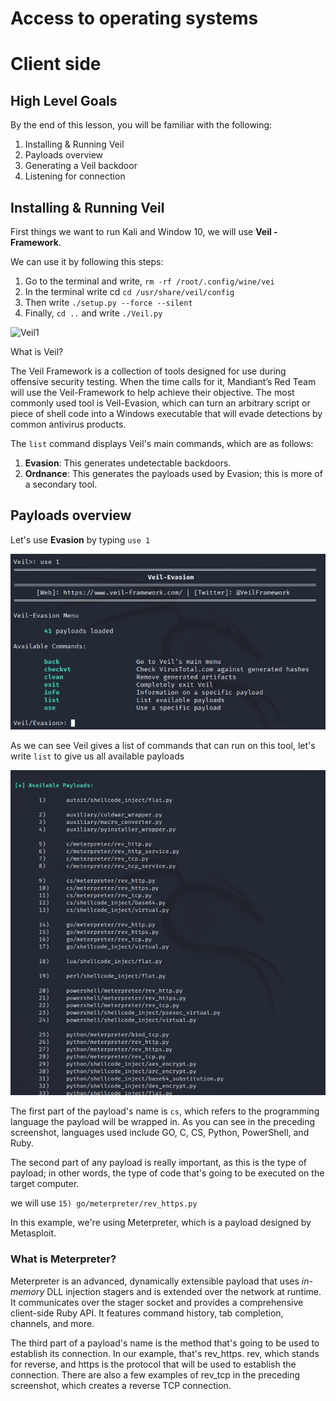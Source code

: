 # Access to operating systems

# Client side

## High Level Goals

By the end of this lesson, you will be familiar with the following:
1. Installing & Running Veil
2. Payloads overview
3. Generating a Veil backdoor
4. Listening for connection 

## Installing & Running Veil

First things we want to run Kali and Window 10,  we will use **Veil - Framework**.

We can use it by following this steps:

1. Go to the terminal and write, `rm -rf /root/.config/wine/vei` 
2. In the terminal write cd `cd /usr/share/veil/config`
3. Then write `./setup.py --force --silent`
4. Finally, `cd ..` and write `./Veil.py`

![Veil1](/img/Veil.png)


What is Veil?

The Veil Framework is a collection of tools designed for use during offensive security testing. When the time calls for it, Mandiant’s Red Team will use the Veil-Framework to help achieve their objective.  The most commonly used tool is Veil-Evasion, which can turn an arbitrary script or piece of shell code into a Windows executable that will evade detections by common antivirus products.

The `list` command displays Veil's main commands, which are as follows:

1. **Evasion**: This generates undetectable backdoors.
2. **Ordnance**: This generates the payloads used by Evasion; this is more of a
secondary tool.

## Payloads overview

Let's use **Evasion** by typing `use 1` 

![Veil2](/img/Veil2.png)

As we can see Veil gives a list of commands that can run on this tool, let's write `list` to give us all available payloads 

![Veil3](/img/Veil3.png)

The first part of the payload's name is `cs`, which refers to the programming
language the payload will be wrapped in. As you can see in the preceding
screenshot, languages used include GO, C, CS, Python, PowerShell, and Ruby.

The second part of any payload is really important, as this is the type of payload;
in other words, the type of code that's going to be executed on the target
computer.

we will use `15) go/meterpreter/rev_https.py` 

In this example, we're using Meterpreter, which is a payload designed by Metasploit.

### What is Meterpreter?
Meterpreter is an advanced, dynamically extensible payload that uses _in-memory_ DLL injection stagers and is extended over the network at runtime. It communicates over the stager socket and provides a comprehensive client-side Ruby API. It features command history, tab completion, channels, and more.

The third part of a payload's name is the method that's going to be used to
establish its connection. In our example, that's rev_https. rev, which stands for
reverse, and https is the protocol that will be used to establish the connection.
There are also a few examples of rev_tcp in the preceding screenshot, which
creates a reverse TCP connection.
